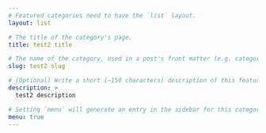 ```yaml
---
# Featured categories need to have the `list` layout.
layout: list

# The title of the category's page.
title: test2 title

# The name of the category, used in a post's front matter (e.g. category: <slug>).
slug: test2 slug

# (Optional) Write a short (~150 characters) description of this featured category.
description: >
  test2 description

# Setting `menu` will generate an entry in the sidebar for this category.
menu: true
---
```


